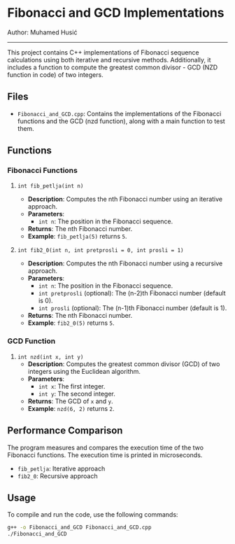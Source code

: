 # Fibonacci and GCD Implementations

Author: Muhamed Husić

---
This project contains C++ implementations of Fibonacci sequence calculations using both iterative and recursive methods. Additionally, it includes a function to compute the greatest common divisor - GCD (NZD function in code) of two integers.

## Files

- `Fibonacci_and_GCD.cpp`: Contains the implementations of the Fibonacci functions and the GCD (nzd function), along with a main function to test them.

## Functions

### Fibonacci Functions

1. `int fib_petlja(int n)`
   - **Description**: Computes the nth Fibonacci number using an iterative approach.
   - **Parameters**:
     - `int n`: The position in the Fibonacci sequence.
   - **Returns**: The nth Fibonacci number.
   - **Example**: `fib_petlja(5)` returns `5`.

2. `int fib2_0(int n, int pretprosli = 0, int prosli = 1)`
   - **Description**: Computes the nth Fibonacci number using a recursive approach.
   - **Parameters**:
     - `int n`: The position in the Fibonacci sequence.
     - `int pretprosli` (optional): The (n-2)th Fibonacci number (default is 0).
     - `int prosli` (optional): The (n-1)th Fibonacci number (default is 1).
   - **Returns**: The nth Fibonacci number.
   - **Example**: `fib2_0(5)` returns `5`.

### GCD Function

1. `int nzd(int x, int y)`
   - **Description**: Computes the greatest common divisor (GCD) of two integers using the Euclidean algorithm.
   - **Parameters**:
     - `int x`: The first integer.
     - `int y`: The second integer.
   - **Returns**: The GCD of `x` and `y`.
   - **Example**: `nzd(6, 2)` returns `2`.
## Performance Comparison

The program measures and compares the execution time of the two Fibonacci functions. The execution time is printed in microseconds.

- `fib_petlja`: Iterative approach
- `fib2_0`: Recursive approach

## Usage

To compile and run the code, use the following commands:

```sh
g++ -o Fibonacci_and_GCD Fibonacci_and_GCD.cpp
./Fibonacci_and_GCD
```


